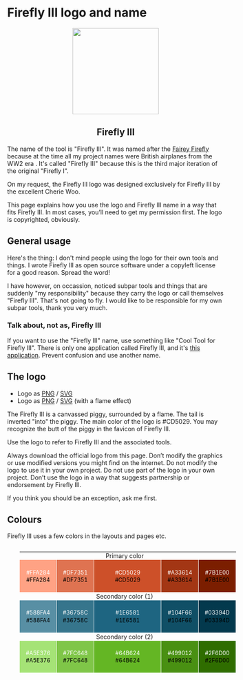 # Firefly III logo and name

<div style="text-align:center;">
	<img src="./logo.png" style="height:200px;">
	<h2>Firefly III</h2>
</div>

The name of the tool is "Firefly III". It was named after the [Fairey Firefly](https://en.wikipedia.org/wiki/Fairey_Firefly) because at the time all my project names were British airplanes from the WW2 era . It's called "Firefly III" because this is the third major iteration of the original "Firefly I".

On my request, the Firefly III logo was designed exclusively for Firefly III by the excellent Cherie Woo.

This page explains how you use the logo and Firefly III name in a way that fits Firefly III. In most cases, you’ll need to get my permission first. The logo is copyrighted, obviously.

## General usage

Here's the thing: I don't mind people using the logo for their own tools and things. I wrote Firefly III as open source software under a copyleft license for a good reason. Spread the word!

I have however, on occassion, noticed subpar tools and things that are suddenly "my responsibility" because they carry the logo or call themselves "Firefly III". That's not going to fly. I would like to be responsible for my own subpar tools, thank you very much.

### Talk about, not as, Firefly III

If you want to use the "Firefly III" name, use something like "Cool Tool for Firefly III". There is only one application called Firefly III, and it's [this application](https://github.com/firefly-iii/firefly-iii/). Prevent confusion and use another name.

## The logo

* Logo as [PNG](logo/logo.png) / [SVG](logo/logo.svg)
* Logo as [PNG](logo/logo-flame.png) / [SVG](logo/logo-flame.svg) (with a flame effect)

The Firefly III is a canvassed piggy, surrounded by a flame. The tail is inverted "into" the piggy. The main color of the logo is #CD5029. You may recognize the butt of the piggy in the favicon of Firefly III.

Use the logo to refer to Firefly III and the associated tools.

Always download the official logo from this page. Don’t modify the graphics or use modified versions you might find on the internet. Do not modify the logo to use it in your own project. Do not use part of the logo in your own project. Don’t use the logo in a way that suggests partnership or endorsement by Firefly III.

If you think you should be an exception, ask me first.

## Colours

Firefly III uses a few colors in the layouts and pages etc.

<style type="text/css">

/* Palette color codes */
/* Feel free to copy&paste color codes to your application */

.primary-1 { background-color: #FFA284 }
.primary-2 { background-color: #DF7351 }
.primary-0 { background-color: #CD5029 }
.primary-3 { background-color: #A33614 }
.primary-4 { background-color: #7B1E00 }

.secondary-1-1 { background-color: #588FA4 }
.secondary-1-2 { background-color: #36758C }
.secondary-1-0 { background-color: #1E6581 }
.secondary-1-3 { background-color: #104F66 }
.secondary-1-4 { background-color: #03394D }

.secondary-2-1 { background-color: #A5E376 }
.secondary-2-2 { background-color: #7FC648 }
.secondary-2-0 { background-color: #64B624 }
.secondary-2-3 { background-color: #499012 }
.secondary-2-4 { background-color: #2F6D00 }

/* end */
.color-table {
	margin: 2em 2em 5em;
	border-collapse:collapse;
	border:none;
	width:100%;
	border-spacing:0;
	font-size:100%;
	}
.color-table th {
	padding: 0 1em 0 0;
	vertical-align: middle;
	font-size: 100%;
	font-weight: normal;
	border: none;
	}
.color-table td.sample {
	width:6em; height:6em;
	padding: 10px;
	text-align:center;
	vertical-align:middle;
	font-size:90%;
	border: 1px solid white;
	white-space:nowrap;
	}
.color-table td.sample-0 {
	width:18em;
	}
.color-table.small td.sample {
	width:3em; height:3em;
	padding:0;
	border:none;
	}
.color-table.small td.sample-0 {
	width:9em;
	}
.color-table .white { margin-bottom:0.2em; color:white }
.color-table .black { margin-top:0.2em; color:black }

</style>

<table class="color-table">
	<tbody><tr>
		<th colspan="5">Primary color</th>
		</tr>
		<tr>
		<td class="sample sample-1 primary-1">
			<div class="white">#FFA284</div>
			<div class="black">#FFA284</div>
		</td>
		<td class="sample sample-2 primary-2">
			<div class="white">#DF7351</div>
			<div class="black">#DF7351</div>
		</td>
		<td class="sample sample-0 primary-0">
			<div class="white">#CD5029</div>
			<div class="black">#CD5029</div>
		</td>
		<td class="sample sample-3 primary-3">
			<div class="white">#A33614</div>
			<div class="black">#A33614</div>
		</td>
		<td class="sample sample-4 primary-4">
			<div class="white">#7B1E00</div>
			<div class="black">#7B1E00</div>
		</td>
	</tr>
	<tr>
		<th colspan="5">Secondary color (1)</th>
	</tr>
	<tr>
		<td class="sample sample-1 secondary-1-1">
			<div class="white">#588FA4</div>
			<div class="black">#588FA4</div>
		</td>
		<td class="sample sample-2 secondary-1-2">
			<div class="white">#36758C</div>
			<div class="black">#36758C</div>
		</td>
		<td class="sample sample-0 secondary-1-0">
			<div class="white">#1E6581</div>
			<div class="black">#1E6581</div>
		</td>
		<td class="sample sample-3 secondary-1-3">
			<div class="white">#104F66</div>
			<div class="black">#104F66</div>
		</td>
		<td class="sample sample-4 secondary-1-4">
			<div class="white">#03394D</div>
			<div class="black">#03394D</div>
		</td>
	</tr>
	<tr>
		<th colspan="5">Secondary color (2)</th>
	</tr>
	<tr>
		<td class="sample sample-1 secondary-2-1">
			<div class="white">#A5E376</div>
			<div class="black">#A5E376</div>
		</td>
		<td class="sample sample-2 secondary-2-2">
			<div class="white">#7FC648</div>
			<div class="black">#7FC648</div>
		</td>
		<td class="sample sample-0 secondary-2-0">
			<div class="white">#64B624</div>
			<div class="black">#64B624</div>
		</td>
		<td class="sample sample-3 secondary-2-3">
			<div class="white">#499012</div>
			<div class="black">#499012</div>
		</td>
		<td class="sample sample-4 secondary-2-4">
			<div class="white">#2F6D00</div>
			<div class="black">#2F6D00</div>
		</td>
	</tr>
</tbody></table>